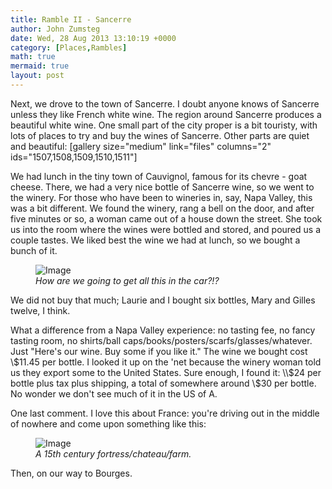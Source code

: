 ```yaml
---
title: Ramble II - Sancerre
author: John Zumsteg
date: Wed, 28 Aug 2013 13:10:19 +0000
category: [Places,Rambles]
math: true
mermaid: true
layout: post
---
```

Next, we drove to the town of Sancerre. I doubt anyone knows of Sancerre unless they like French white wine. The region around Sancerre produces a beautiful white wine. One small part of the city proper is a bit touristy, with lots of places to try and buy the wines of Sancerre. Other parts are quiet and beautiful:
[gallery size="medium" link="files" columns="2" ids="1507,1508,1509,1510,1511"]

We had lunch in the tiny town of Cauvignol, famous for its chevre - goat cheese. There, we had a very nice bottle of Sancerre wine, so we went to the winery. For those who have been to wineries in, say, Napa Valley, this was a bit different. We found the winery, rang a bell on the door, and after five minutes or so, a woman came out of a house down the street. She took us into the room where the wines were bottled and stored, and poured us a couple tastes. We liked best the wine we had at lunch, so we bought a bunch of it.

<figure class = "landscape">
	<img src="{{"/assets/images/2013/08/DSC03889.jpg" | prepend: site.baseurl  }}" alt="Image" />
	<figcaption><em>How are we going to get all this in the car?!?</em></figcaption>
</figure>


We did not buy that much; Laurie and I bought six bottles, Mary and Gilles twelve, I think.

What a difference from a Napa Valley experience: no tasting fee, no fancy tasting room, no shirts/ball caps/books/posters/scarfs/glasses/whatever. Just "Here's our wine. Buy some if you like it." The wine we bought cost \\$11.45 per bottle. I looked it up on the 'net because the winery woman told us they export some to the United States. Sure enough, I found it: \\$24 per bottle plus tax plus shipping, a total of somewhere around \\$30 per bottle. No wonder we don't see much of it in the US of A.

One last comment. I love this about France: you're driving out in the middle of nowhere and come upon something like this:

<figure class = "landscape">
	<img src="{{"/assets/images/2013/08/MG_0153.jpg" | prepend: site.baseurl  }}" alt="Image" />
	<figcaption><em>A 15th century fortress/chateau/farm.</em></figcaption>
</figure>


Then, on our way to Bourges.
